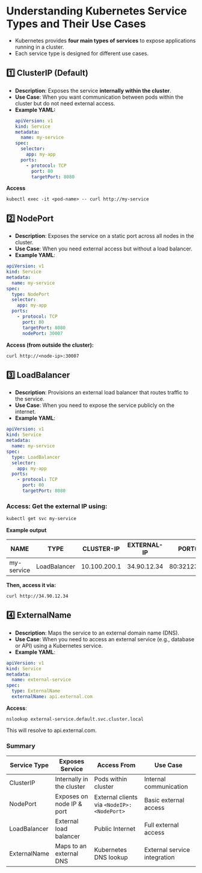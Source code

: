 # Understanding Kubernetes Service Types and Their Use Cases

- Kubernetes provides **four main types of services** to expose applications running in a cluster.
- Each service type is designed for different use cases.



## **1️⃣ ClusterIP (Default)**
- **Description**: Exposes the service **internally within the cluster**.  
- **Use Case**: When you want communication between pods within the cluster but do not need external access.  
- **Example YAML:**
  ```yaml
  apiVersion: v1
  kind: Service
  metadata:
    name: my-service
  spec:
    selector:
      app: my-app
    ports:
      - protocol: TCP
        port: 80
        targetPort: 8080
  ```

**Access**
```
kubectl exec -it <pod-name> -- curl http://my-service
```

## **2️⃣ NodePort**
- **Description**: Exposes the service on a static port across all nodes in the cluster.
- **Use Case**: When you need external access but without a load balancer.
- **Example YAML**:
```yaml
apiVersion: v1
kind: Service
metadata:
  name: my-service
spec:
  type: NodePort
  selector:
    app: my-app
  ports:
    - protocol: TCP
      port: 80
      targetPort: 8080
      nodePort: 30007
```

**Access (from outside the cluster):**
```
curl http://<node-ip>:30007
```

## **3️⃣ LoadBalancer**
- **Description**: Provisions an external load balancer that routes traffic to the service.
- **Use Case**: When you need to expose the service publicly on the internet.
- **Example YAML**:
```yaml
apiVersion: v1
kind: Service
metadata:
  name: my-service
spec:
  type: LoadBalancer
  selector:
    app: my-app
  ports:
    - protocol: TCP
      port: 80
      targetPort: 8080
```

### Access: Get the external IP using:

```sh
kubectl get svc my-service
```

**Example output**

| NAME       | TYPE         | CLUSTER-IP     | EXTERNAL-IP  | PORT(S)       |
|------------|-------------|---------------|--------------|--------------|
| my-service | LoadBalancer | 10.100.200.1  | 34.90.12.34  | 80:32123/TCP |


**Then, access it via:**
```
curl http://34.90.12.34
```

## **4️⃣ ExternalName**
- **Description**: Maps the service to an external domain name (DNS).
- **Use Case**: When you need to access an external service (e.g., database or API) using a Kubernetes service.
- **Example YAML**:
```yaml
apiVersion: v1
kind: Service
metadata:
  name: external-service
spec:
  type: ExternalName
  externalName: api.external.com
```

**Access**:
```
nslookup external-service.default.svc.cluster.local
```

This will resolve to api.external.com.

### Summary

| Service Type   | Exposes Service              | Access From                         | Use Case                        |
|---------------|-----------------------------|-------------------------------------|---------------------------------|
| ClusterIP     | Internally in the cluster   | Pods within cluster                | Internal communication         |
| NodePort      | Exposes on node IP & port   | External clients via `<NodeIP>:<NodePort>` | Basic external access      |
| LoadBalancer  | External load balancer      | Public Internet                    | Full external access           |
| ExternalName  | Maps to an external DNS     | Kubernetes DNS lookup              | External service integration   |

